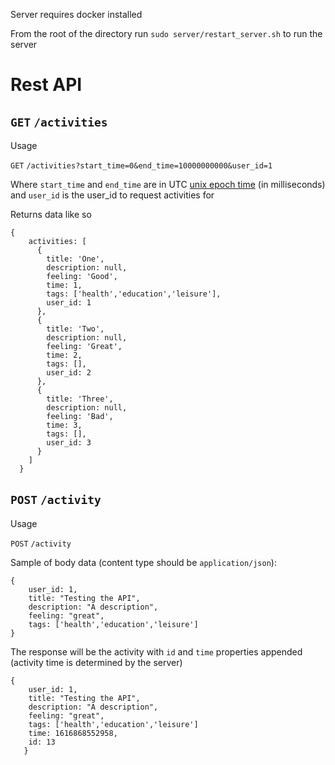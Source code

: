 Server requires docker installed

From the root of the directory run `sudo server/restart_server.sh` to run the server


# Rest API

## `GET` `/activities`

Usage

`GET` `/activities?start_time=0&end_time=10000000000&user_id=1`

Where `start_time` and `end_time` are in UTC [unix epoch time](https://en.wikipedia.org/wiki/Unix_time) (in milliseconds)
and `user_id` is the user_id to request activities for



Returns data like so

```
{
    activities: [
      {
        title: 'One',
        description: null,
        feeling: 'Good',
        time: 1,
        tags: ['health','education','leisure'],
        user_id: 1
      },
      {
        title: 'Two',
        description: null,
        feeling: 'Great',
        time: 2,
        tags: [],
        user_id: 2
      },
      {
        title: 'Three',
        description: null,
        feeling: 'Bad',
        time: 3,
        tags: [],
        user_id: 3
      }
    ]
  }
```


## `POST` `/activity`

Usage

`POST` `/activity`

Sample of body data (content type should be `application/json`):

```
{
    user_id: 1,
    title: "Testing the API",
    description: "A description",
    feeling: "great",
    tags: ['health','education','leisure']
}
```

The response will be the activity with `id` and `time` properties appended
(activity time is determined by the server)

```
{
    user_id: 1,
    title: "Testing the API",
    description: "A description",
    feeling: "great",
    tags: ['health','education','leisure']
    time: 1616868552958,
    id: 13
   }
```